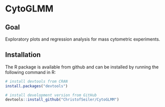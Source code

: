 # CytoGLMM

## Goal

Exploratory plots and regression analysis for mass cytometric experiments.

## Installation

The R package is available from github and can be installed by running the following command in R:

``` r
# install devtools from CRAN
install.packages("devtools")

# install development version from GitHub
devtools::install_github("ChristofSeiler/CytoGLMM")
```
